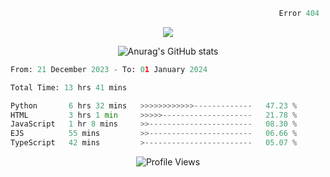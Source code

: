 ```python
                                                            Error 404   :(
```

<p align="center">
  <a href="https://skillicons.dev">
    <img src="https://skillicons.dev/icons?i=py,ts,rust,java" />
  </a>
</p>

<p align="center">
  <img alt="Anurag's GitHub stats" src="https://github-readme-stats.vercel.app/api?username=Kernel-rb&show_icons=true&theme=tokyonight">
</p>



<!--START_SECTION:waka-->

```python
From: 21 December 2023 - To: 01 January 2024

Total Time: 13 hrs 41 mins

Python       6 hrs 32 mins   >>>>>>>>>>>>-------------   47.23 %
HTML         3 hrs 1 min     >>>>>--------------------   21.78 %
JavaScript   1 hr 8 mins     >>-----------------------   08.30 %
EJS          55 mins         >>-----------------------   06.66 %
TypeScript   42 mins         >------------------------   05.07 %
```

<!--END_SECTION:waka-->


<div align="center">
  <img src="https://komarev.com/ghpvc/?username=Kernel-rb&label=PROFILE+VIEWS" alt="Profile Views">
</div>
